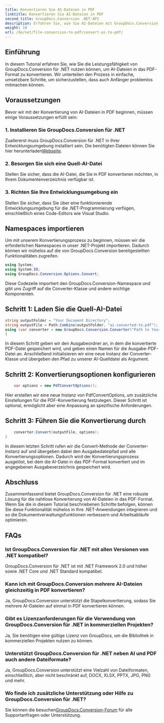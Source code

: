 ```yaml
---
title: Konvertieren Sie AI-Dateien in PDF
linktitle: Konvertieren Sie AI-Dateien in PDF
second_title: GroupDocs.Conversion .NET-API
description: Erfahren Sie, wie Sie AI-Dateien mit GroupDocs.Conversion für .NET mühelos in PDF konvertieren. Optimieren Sie Ihre Dokumentenmanagement-Workflows.
weight: 10
url: /de/net/file-conversion-to-pdf/convert-ai-to-pdf/
---
```

## Einführung
In diesem Tutorial erfahren Sie, wie Sie die Leistungsfähigkeit von GroupDocs.Conversion für .NET nutzen können, um AI-Dateien in das PDF-Format zu konvertieren. Wir unterteilen den Prozess in einfache, umsetzbare Schritte, um sicherzustellen, dass auch Anfänger problemlos mitmachen können.
## Voraussetzungen
Bevor wir mit der Konvertierung von AI-Dateien in PDF beginnen, müssen einige Voraussetzungen erfüllt sein:
### 1. Installieren Sie GroupDocs.Conversion für .NET
Zuallererst muss GroupDocs.Conversion für .NET in Ihrer Entwicklungsumgebung installiert sein. Die benötigten Dateien können Sie hier herunterladen[Webseite](https://releases.groupdocs.com/conversion/net/).
### 2. Besorgen Sie sich eine Quell-AI-Datei
Stellen Sie sicher, dass die AI-Datei, die Sie in PDF konvertieren möchten, in Ihrem Dokumentenverzeichnis verfügbar ist.
### 3. Richten Sie Ihre Entwicklungsumgebung ein
Stellen Sie sicher, dass Sie über eine funktionierende Entwicklungsumgebung für die .NET-Programmierung verfügen, einschließlich eines Code-Editors wie Visual Studio.

## Namespaces importieren
Um mit unserem Konvertierungsprozess zu beginnen, müssen wir die erforderlichen Namespaces in unser .NET-Projekt importieren. Dadurch können wir mühelos auf die von GroupDocs.Conversion bereitgestellten Funktionalitäten zugreifen.

```csharp
using System;
using System.IO;
using GroupDocs.Conversion.Options.Convert;
```
Diese Codezeile importiert den GroupDocs.Conversion-Namespace und gibt uns Zugriff auf die Converter-Klasse und andere wichtige Komponenten.
## Schritt 1: Laden Sie die Quell-AI-Datei
```csharp
string outputFolder = "Your Document Directory";
string outputFile = Path.Combine(outputFolder, "ai-converted-to.pdf");
using (var converter = new GroupDocs.Conversion.Converter("Path to Your AI File"))
{
```
In diesem Schritt geben wir den Ausgabeordner an, in dem die konvertierte PDF-Datei gespeichert wird, und geben einen Namen für die Ausgabe-PDF-Datei an. Anschließend initialisieren wir eine neue Instanz der Converter-Klasse und übergeben den Pfad zu unserer AI-Quelldatei als Argument.
## Schritt 2: Konvertierungsoptionen konfigurieren
```csharp
	var options = new PdfConvertOptions();
```
Hier erstellen wir eine neue Instanz von PdfConvertOptions, um zusätzliche Einstellungen für die PDF-Konvertierung festzulegen. Dieser Schritt ist optional, ermöglicht aber eine Anpassung an spezifische Anforderungen.
## Schritt 3: Führen Sie die Konvertierung durch
```csharp
	converter.Convert(outputFile, options);
}
```
In diesem letzten Schritt rufen wir die Convert-Methode der Converter-Instanz auf und übergeben dabei den Ausgabedateipfad und alle Konvertierungsoptionen. Dadurch wird der Konvertierungsprozess ausgelöst, bei dem die AI-Datei in das PDF-Format konvertiert und im angegebenen Ausgabeverzeichnis gespeichert wird.

## Abschluss
Zusammenfassend bietet GroupDocs.Conversion für .NET eine robuste Lösung für die nahtlose Konvertierung von AI-Dateien in das PDF-Format. Wenn Sie die in diesem Tutorial beschriebenen Schritte befolgen, können Sie diese Funktionalität mühelos in Ihre .NET-Anwendungen integrieren und so die Dokumentverwaltungsfunktionen verbessern und Arbeitsabläufe optimieren.
## FAQs
### Ist GroupDocs.Conversion für .NET mit allen Versionen von .NET kompatibel?
GroupDocs.Conversion für .NET ist mit .NET Framework 2.0 und höher sowie .NET Core und .NET Standard kompatibel.
### Kann ich mit GroupDocs.Conversion mehrere AI-Dateien gleichzeitig in PDF konvertieren?
Ja, GroupDocs.Conversion unterstützt die Stapelkonvertierung, sodass Sie mehrere AI-Dateien auf einmal in PDF konvertieren können.
### Gibt es Lizenzanforderungen für die Verwendung von GroupDocs.Conversion für .NET in kommerziellen Projekten?
Ja, Sie benötigen eine gültige Lizenz von GroupDocs, um die Bibliothek in kommerziellen Projekten nutzen zu können.
### Unterstützt GroupDocs.Conversion für .NET neben AI und PDF auch andere Dateiformate?
Ja, GroupDocs.Conversion unterstützt eine Vielzahl von Dateiformaten, einschließlich, aber nicht beschränkt auf, DOCX, XLSX, PPTX, JPG, PNG und mehr.
### Wo finde ich zusätzliche Unterstützung oder Hilfe zu GroupDocs.Conversion für .NET?
 Sie können die besuchen[GroupDocs.Conversion-Forum](https://forum.groupdocs.com/c/conversion/11) für alle Supportanfragen oder Unterstützung.